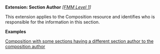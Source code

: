 **Extension: Section Author**  *[[FMM Level 1](guidance.html)]*

This extension applies to the Composition resource and identifies who is responsible for the information in this section.

**Examples**

[Composition with some sections having a different section author to the composition author](Composition-composition-different-authors.html)

